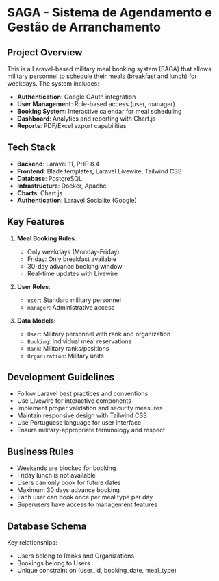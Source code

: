 # SAGA - Sistema de Agendamento e Gestão de Arranchamento

<!-- Use this file to provide workspace-specific custom instructions to Copilot. For more details, visit https://code.visualstudio.com/docs/copilot/copilot-customization#_use-a-githubcopilotinstructionsmd-file -->

## Project Overview

This is a Laravel-based military meal booking system (SAGA) that allows military personnel to schedule their meals (breakfast and lunch) for weekdays. The system includes:

- **Authentication**: Google OAuth integration
- **User Management**: Role-based access (user, manager)
- **Booking System**: Interactive calendar for meal scheduling
- **Dashboard**: Analytics and reporting with Chart.js
- **Reports**: PDF/Excel export capabilities

## Tech Stack

- **Backend**: Laravel 11, PHP 8.4
- **Frontend**: Blade templates, Laravel Livewire, Tailwind CSS
- **Database**: PostgreSQL
- **Infrastructure**: Docker, Apache
- **Charts**: Chart.js
- **Authentication**: Laravel Socialite (Google)

## Key Features

1. **Meal Booking Rules**:
   - Only weekdays (Monday-Friday)
   - Friday: Only breakfast available
   - 30-day advance booking window
   - Real-time updates with Livewire

2. **User Roles**:
   - `user`: Standard military personnel
   - `manager`: Administrative access

3. **Data Models**:
   - `User`: Military personnel with rank and organization
   - `Booking`: Individual meal reservations
   - `Rank`: Military ranks/positions
   - `Organization`: Military units

## Development Guidelines

- Follow Laravel best practices and conventions
- Use Livewire for interactive components
- Implement proper validation and security measures
- Maintain responsive design with Tailwind CSS
- Use Portuguese language for user interface
- Ensure military-appropriate terminology and respect

## Business Rules

- Weekends are blocked for booking
- Friday lunch is not available
- Users can only book for future dates
- Maximum 30 days advance booking
- Each user can book once per meal type per day
- Superusers have access to management features

## Database Schema

Key relationships:
- Users belong to Ranks and Organizations
- Bookings belong to Users
- Unique constraint on (user_id, booking_date, meal_type)
